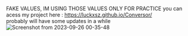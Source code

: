 FAKE VALUES, IM USING THOSE VALUES ONLY FOR PRACTICE
you can acess my project here : https://luckxsz.github.io/Conversor/ <br>
probably will have some updates in a while
![Screenshot from 2023-09-26 00-35-48](https://github.com/LuckxSz/Conversor/assets/135531180/684a475b-545d-42a5-a71a-5dfb2f80419d)

